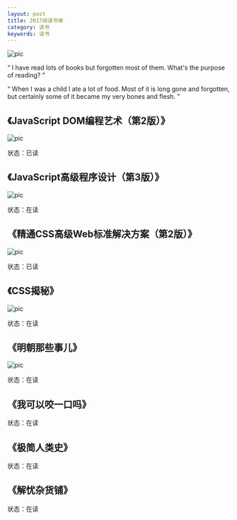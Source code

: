 ```yaml
---
layout: post
title: 2017阅读书单
category: 读书
keywords: 读书
---
```


![pic](/assets/img/read.jpg)

“ I have read lots of books but forgotten most of them. What's the purpose of reading? ”

“ When I was a child I ate a lot of food. Most of it is long gone and forgotten, but certainly some of it became my very bones and flesh. ”

## 《JavaScript DOM编程艺术（第2版）》

![pic](/assets/img/jsdom.jpg)

状态：已读

## 《JavaScript高级程序设计（第3版）》

![pic](/assets/img/jspro.jpg)

状态：在读

## 《精通CSS高级Web标准解决方案（第2版）》

![pic](/assets/img/csspro.jpg)

状态：已读

## 《CSS揭秘》

![pic](/assets/img/csssecrets.jpg)

状态：在读

## 《明朝那些事儿》

![pic](/assets/img/mingchao.jpg)

状态：在读

## 《我可以咬一口吗》

状态：在读

## 《极简人类史》

状态：在读

## 《解忧杂货铺》

状态：在读